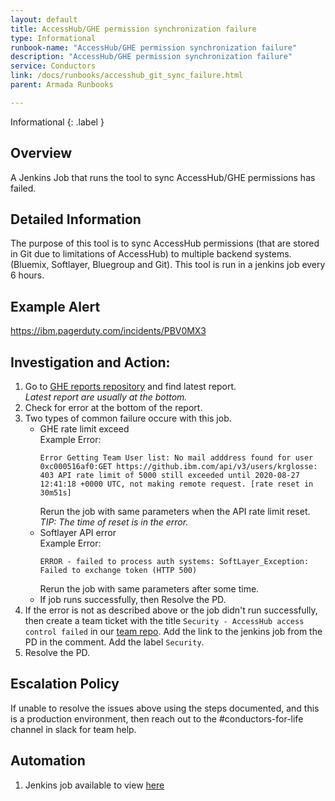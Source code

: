 ```yaml
---
layout: default
title: AccessHub/GHE permission synchronization failure
type: Informational
runbook-name: "AccessHub/GHE permission synchronization failure"
description: "AccessHub/GHE permission synchronization failure"
service: Conductors
link: /docs/runbooks/accesshub_git_sync_failure.html
parent: Armada Runbooks

---
```


Informational
{: .label }

## Overview

A Jenkins Job that runs the tool to sync AccessHub/GHE permissions has failed. 

## Detailed Information

The purpose of this tool is to sync AccessHub permissions (that are stored in Git due to limitations of AccessHub) to multiple backend systems. (Bluemix, Softlayer, Bluegroup and Git). This tool is run in a jenkins job every 6 hours.

## Example Alert

https://ibm.pagerduty.com/incidents/PBV0MX3

## Investigation and Action:

1. Go to [GHE reports repository](https://github.ibm.com/argonauts-access/reports) and find latest report.  
   _Latest report are usually at the bottom._
1. Check for error at the bottom of the report.
1. Two types of common failure occure with this job.  
   - GHE rate limit exceed  
      Example Error:  
      ```
      Error Getting Team User list: No mail adddress found for user 0xc000516af0:GET https://github.ibm.com/api/v3/users/krglosse: 403 API rate limit of 5000 still exceeded until 2020-08-27 12:41:18 +0000 UTC, not making remote request. [rate reset in 30m51s]
      ```
      Rerun the job with same parameters when the API rate limit reset.  
      _TIP: The time of reset is in the error._
   - Softlayer API error  
      Example Error:
      ```
      ERROR - failed to process auth systems: SoftLayer_Exception: Failed to exchange token (HTTP 500)
      ```
      Rerun the job with same parameters after some time. 
   - If job runs successfully, then Resolve the PD.
1. If the error is not as described above or the job didn't run successfully, then create a team ticket with the title `Security - AccessHub access control failed` in our [team repo](https://github.ibm.com/alchemy-conductors/team/issues/new). Add the link to the jenkins job from the PD in the comment. Add the label `Security`.
1. Resolve the PD.

## Escalation Policy

If unable to resolve the issues above using the steps documented, and this is a production environment, then reach out to the #conductors-for-life channel in slack for team help.

## Automation

1. Jenkins job available to view [here](https://alchemy-conductors-jenkins.swg-devops.com/job/Conductors/job/Security-Compliance/job/compliance-argonauts-access-reconcile-iks/)
